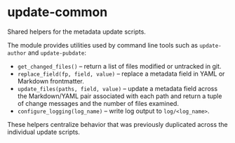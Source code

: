 # update-common

Shared helpers for the metadata update scripts.

The module provides utilities used by command line tools such as
`update-author` and `update-pubdate`:

- `get_changed_files()` – return a list of files modified or untracked in git.
- `replace_field(fp, field, value)` – replace a metadata field in YAML or
  Markdown frontmatter.
- `update_files(paths, field, value)` – update a metadata field across the
  Markdown/YAML pair associated with each path and return a tuple of change
  messages and the number of files examined.
- `configure_logging(log_name)` – write log output to `log/<log_name>`.

These helpers centralize behavior that was previously duplicated across the
individual update scripts.
